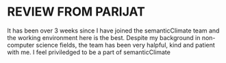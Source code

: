 # REVIEW FROM PARIJAT
It has been over 3 weeks since I have joined the semanticClimate team and the working environment here is the best. Despite my background in non-computer science fields, the team has been very halpful, kind and patient with me. I feel priviledged to be a part of semanticClimate 